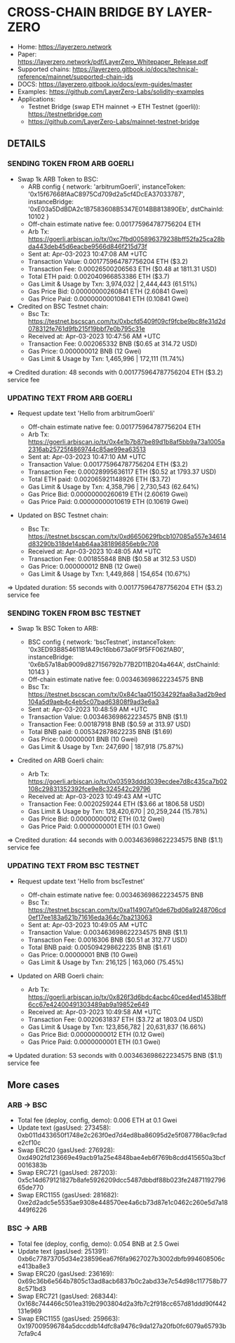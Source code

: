 # CROSS-CHAIN BRIDGE BY LAYER-ZERO

- Home: https://layerzero.network
- Paper: https://layerzero.network/pdf/LayerZero_Whitepaper_Release.pdf
- Supported chains: https://layerzero.gitbook.io/docs/technical-reference/mainnet/supported-chain-ids
- DOCS: https://layerzero.gitbook.io/docs/evm-guides/master
- Examples: https://github.com/LayerZero-Labs/solidity-examples
- Applications:
  - Testnet Bridge (swap ETH mainnet -> ETH Testnet (goerli)): https://testnetbridge.com
  - https://github.com/LayerZero-Labs/mainnet-testnet-bridge

## DETAILS

### SENDING TOKEN FROM ARB GOERLI

- Swap 1k ARB Token to BSC:
  - ARB config {
    network: 'arbitrumGoerli',
    instanceToken: '0x15f67668fAaC8975Cd709d2a5cf4DcEA37033787',
    instanceBridge: '0xE03a5DdBDA2c1B7583608B5347E014BB813890Eb',
    dstChainId: 10102
    }
  - Off-chain estimate native fee: 0.001775964787756204 ETH
  - Arb Tx: https://goerli.arbiscan.io/tx/0xc7fbd005896379238bff52fa25ca28bda443deb45d6eacbe9566d846f215d73f
  - Sent at: Apr-03-2023 10:47:08 AM +UTC
  - Transaction Value: 0.001775964787756204 ETH ($3.2)
  - Transaction Fee: 0.00026500206563 ETH ($0.48 at 1811.31 USD)
  - Total ETH paid: 0.002040966853386 ETH ($3.7)
  - Gas Limit & Usage by Txn: 3,974,032 | 2,444,443 (61.51%)
  - Gas Price Bid: 0.00000000260841 ETH (2.60841 Gwei)
  - Gas Price Paid: 0.00000000010841 ETH (0.10841 Gwei)
- Credited on BSC Testnet chain:
  - Bsc Tx: https://testnet.bscscan.com/tx/0xbcfd5409f09cf9fcbe9bc8fe31d2d078312fe761d9fb215f19bbf7e0b795c31e
  - Received at: Apr-03-2023 10:47:56 AM +UTC
  - Transaction Fee: 0.002065332 BNB ($0.65 at 314.72 USD)
  - Gas Price: 0.000000012 BNB (12 Gwei)
  - Gas Limit & Usage by Txn: 1,465,996 | 172,111 (11.74%)

=> Credited duration: 48 seconds with 0.001775964787756204 ETH ($3.2) service fee

### UPDATING TEXT FROM ARB GOERLI

- Request update text 'Hello from arbitrumGoerli'

  - Off-chain estimate native fee: 0.001775964787756204 ETH
  - Arb Tx: https://goerli.arbiscan.io/tx/0x4e1b7b87be89d1b8af5bb9a73a1005a2316ab25725f4869744c85ae99ea63513
  - Sent at: Apr-03-2023 10:47:10 AM +UTC
  - Transaction Value: 0.001775964787756204 ETH ($3.2)
  - Transaction Fee: 0.00028995636117 ETH ($0.52 at 1793.37 USD)
  - Total ETH paid: 0.002065921148926 ETH ($3.72)
  - Gas Limit & Usage by Txn: 4,358,796 | 2,730,543 (62.64%)
  - Gas Price Bid: 0.00000000260619 ETH (2.60619 Gwei)
  - Gas Price Paid: 0.00000000010619 ETH (0.10619 Gwei)

- Updated on BSC Testnet chain:
  - Bsc Tx: https://testnet.bscscan.com/tx/0xd6650629fbcb107085a557e34614d83290b318de14ab64aa381896856eb9c708
  - Received at: Apr-03-2023 10:48:05 AM +UTC
  - Transaction Fee: 0.001855848 BNB ($0.58 at 312.53 USD)
  - Gas Price: 0.000000012 BNB (12 Gwei)
  - Gas Limit & Usage by Txn: 1,449,868 | 154,654 (10.67%)

=> Updated duration: 55 seconds with 0.001775964787756204 ETH ($3.2) service fee

### SENDING TOKEN FROM BSC TESTNET

- Swap 1k BSC Token to ARB:

  - BSC config {
    network: 'bscTestnet',
    instanceToken: '0x3ED93B854611B1A49c16bb673a0F9f5FF062fAB0',
    instanceBridge: '0x6b57a18ab9009d827156792b77B2D11B204a464A',
    dstChainId: 10143
    }
  - Off-chain estimate native fee: 0.003463698622234575 BNB
  - Bsc Tx: https://testnet.bscscan.com/tx/0x84c1aa015034292faa8a3ad2b9ed104a5d9aeb4c4eb5c07bad63808f9ad3e6a3
  - Sent at: Apr-03-2023 10:48:59 AM +UTC
  - Transaction Value: 0.003463698622234575 BNB ($1.1)
  - Transaction Fee: 0.00187918 BNB ($0.59 at 313.97 USD)
  - Total BNB paid: 0.005342878622235 BNB ($1.69)
  - Gas Price: 0.00000001 BNB (10 Gwei)
  - Gas Limit & Usage by Txn: 247,690 | 187,918 (75.87%)

- Credited on ARB Goerli chain:
  - Arb Tx: https://goerli.arbiscan.io/tx/0x03593ddd3039ecdee7d8c435ca7b02108c29831352392fce9e8c324542c29796
  - Received at: Apr-03-2023 10:49:43 AM +UTC
  - Transaction Fee: 0.0020259244 ETH ($3.66 at 1806.58 USD)
  - Gas Limit & Usage by Txn: 128,420,670 | 20,259,244 (15.78%)
  - Gas Price Bid: 0.00000000012 ETH (0.12 Gwei)
  - Gas Price Paid: 0.0000000001 ETH (0.1 Gwei)

=> Credited duration: 44 seconds with 0.003463698622234575 BNB ($1.1) service fee

### UPDATING TEXT FROM BSC TESTNET

- Request update text 'Hello from bscTestnet'

  - Off-chain estimate native fee: 0.003463698622234575 BNB
  - Bsc Tx: https://testnet.bscscan.com/tx/0xa114907af0de67bd06a9248706cd0ef17ee183a621b71616eda364c7ba213063
  - Sent at: Apr-03-2023 10:49:05 AM +UTC
  - Transaction Value: 0.003463698622234575 BNB ($1.1)
  - Transaction Fee: 0.0016306 BNB ($0.51 at 312.77 USD)
  - Total BNB paid: 0.005094298622235 BNB ($1.61)
  - Gas Price: 0.00000001 BNB (10 Gwei)
  - Gas Limit & Usage by Txn: 216,125 | 163,060 (75.45%)

- Updated on ARB Goerli chain:
  - Arb Tx: https://goerli.arbiscan.io/tx/0x826f3d6bdc4acbc40ced4ed14538bff6cc67e42400491303489ab9a19852e649
  - Received at: Apr-03-2023 10:49:58 AM +UTC
  - Transaction Fee: 0.0020631837 ETH ($3.72 at 1803.04 USD)
  - Gas Limit & Usage by Txn: 123,856,782 | 20,631,837 (16.66%)
  - Gas Price Bid: 0.00000000012 ETH (0.12 Gwei)
  - Gas Price Paid: 0.0000000001 ETH (0.1 Gwei)

=> Updated duration: 53 seconds with 0.003463698622234575 BNB ($1.1) service fee

## More cases

### ARB -> BSC

- Total fee (deploy, config, demo): 0.006 ETH at 0.1 Gwei
- Update text (gasUsed: 273458): 0xb011d433650f1748e2c263f0ed7d4ed8ba86095d2e5f087786ac9cfade2cf10c
- Swap ERC20 (gasUsed: 276928): 0xd4902fd123669e49acb91a25e4848bae4eb6f769b8cdd415650a3bcf0016383b
- Swap ERC721 (gasUsed: 287203): 0x5c14d679121827b8afe5926209dcc5487dbbdf88b023fe2487119279665de770
- Swap ERC1155 (gasUsed: 281682): 0xe2d2adc5e5535ae9308e448570ee4a6cb73d87e1c0462c260e5d7a18449f6226

### BSC -> ARB

- Total fee (deploy, config, demo): 0.054 BNB at 2.5 Gwei
- Update text (gasUsed: 251391): 0xb6c77873705d34e238596ea67f6fa9627027b3002dbfb994608506ce413ba8e3
- Swap ERC20 (gasUsed: 236169): 0x69c36b6e564b7805c13ad8acb6837b0c2abd33e7c54d98c117758b778c571bd3
- Swap ERC721 (gasUsed: 268344): 0x168c744466c501ea319b2903804d2a3fb7c2f918cc657d81ddd90f442131e969
- Swap ERC1155 (gasUsed: 259663): 0x197009596784a5dccddb14dfc8a9476c9da127a20fb0fc6079a65793b7cfa9c4
